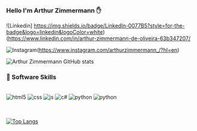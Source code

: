 ### Hello I'm Arthur Zimmermann ✋

![Linkedin] https://img.shields.io/badge/LinkedIn-0077B5?style=for-the-badge&logo=linkedin&logoColor=white)(https://www.linkedin.com/in/arthur-zimmermann-de-oliveira-63b347207/

![Instagram](https://img.shields.io/badge/Instagram-E4405F?style=for-the-badge&logo=instagram&logoColor=white)(https://www.instagram.com/arthurzimmermann_/?hl=en)

![Arthur Zimmermann GitHub stats](https://github-readme-stats.vercel.app/api?username=ArthurZimm&show_icons=true&theme=radical)

### 🚀 Software Skills

<div style= "display: inline_block"><br/>
    <img align="center" alt = "html5" src="https://img.shields.io/badge/HTML5-E34F26?style=for-the-badge&logo=html5&logoColor=white">
    <img align="center" alt = "css" src="https://img.shields.io/badge/CSS3-1572B6?style=for-the-badge&logo=css3&logoColor=white">
    <img align="center" alt = "js" src="https://img.shields.io/badge/JavaScript-323330?style=for-the-badge&logo=javascript&logoColor=F7DF1E">
    <img align="center" alt = "c#" src="https://img.shields.io/badge/C%23-239120?style=for-the-badge&logo=c-sharp&logoColor=white">
    <img align="center" alt = "python" src="https://img.shields.io/badge/Python-3776AB?style=for-the-badge&logo=python&logoColor=white">
    <img align="center" alt = "python" src="https://img.shields.io/badge/Java-ED8B00?style=for-the-badge&logo=java&logoColor=white">
</div>
<br/>
<br/>

[![Top Langs](https://github-readme-stats.vercel.app/api/top-langs/?username=ArthurZimm&langs_count=8)](https://github.com/ArthurZimm/github-readme-stats)
